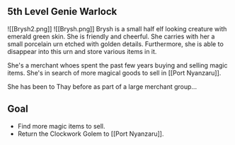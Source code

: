 ## 5th Level Genie Warlock
![[Brysh2.png]]
![[Brysh.png]]
Brysh is a small half elf looking creature with emerald green skin. She is friendly and cheerful. She carries with her a small porcelain urn etched with golden details. Furthermore, she is able to disappear into this urn and store various items in it.  

She's a merchant whoes spent the past few years buying and selling magic items. She's in search of more magical goods to sell in [[Port Nyanzaru]].

She has been to Thay before as part of a large merchant group...

## Goal
- Find more magic items to sell.
- Return the Clockwork Golem to [[Port Nyanzaru]].